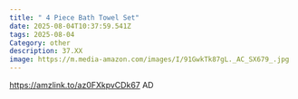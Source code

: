```yaml
---
title: " 4 Piece Bath Towel Set"
date: 2025-08-04T10:37:59.541Z
tags: 2025-08-04
Category: other
description: 37.XX
image: https://m.media-amazon.com/images/I/91GwkTk87gL._AC_SX679_.jpg
---
```

https://amzlink.to/az0FXkpvCDk67    AD